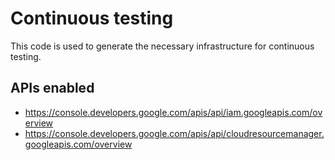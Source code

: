 Continuous testing
==================
This code is used to generate the necessary infrastructure for continuous testing.

APIs enabled
------------
* https://console.developers.google.com/apis/api/iam.googleapis.com/overview
* https://console.developers.google.com/apis/api/cloudresourcemanager.googleapis.com/overview